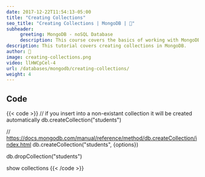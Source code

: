 ```yaml
---
date: 2017-12-22T11:54:13-05:00
title: "Creating Collections"
seo_title: "Creating Collections | MongoDB | 🦒"
subheader:
     greeting: MongoDB - noSQL Database
     description: This course covers the basics of working with MongoDB. Work your way through the videos/articles and I'll teach you everything you need to know to interact with Mongo's flexible document database management system and create powerful document databases!
description: This tutorial covers creating collections in MongoDB.
author: 🦒
image: creating-collections.png
video: llHWCpCel-4
url: /databases/mongodb/creating-collections/
weight: 4
---
```


## Code

{{< code >}}
// if you insert into a non-existant collection it will be created automatically
db.createCollection("students")

// https://docs.mongodb.com/manual/reference/method/db.createCollection/index.html
db.createCollection("students", {options})

db.dropCollection("students")

show collections
{{< /code >}}

